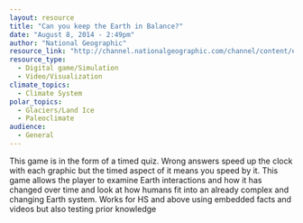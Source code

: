 ```yaml
---
layout: resource
title: "Can you keep the Earth in Balance?"
date: "August 8, 2014 - 2:49pm"
author: "National Geographic"
resource_link: "http://channel.nationalgeographic.com/channel/content/earth-the-biography/intera..."
resource_type:
  - Digital game/Simulation
  - Video/Visualization
climate_topics:
  - Climate System
polar_topics:
  - Glaciers/Land Ice
  - Paleoclimate
audience:
  - General
---
```


This game is in the form of a timed quiz. Wrong answers speed up the clock with each graphic but the timed aspect of it means you speed by it.  This game allows the player to examine Earth interactions and how it has changed over time and look at how humans fit into an already complex and changing Earth system.  Works for HS and above using embedded facts and videos but also testing prior knowledge